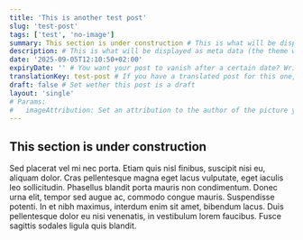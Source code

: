 ```yaml
---
title: 'This is another test post'
slug: 'test-post'
tags: ['test', 'no-image']
summary: This section is under construction # This is what will be displayed as summary for the post (the theme will automatically generate one from the content you write in the post if left empty)
description: # This is what will be displayed as meta data (the theme will automatically grab it from summary if left empty)
date: '2025-09-05T12:10:50+02:00'
expiryDate: '' # You want your post to vanish after a certain date? Write it down here! Must be in the same format of `date`
translationKey: test-post # If you have a translated post for this one, set the same translationKey to have the translation displayed
draft: false # Set wether this post is a draft
layout: 'single'
# Params:
#   imageAttribution: Set an attribution to the author of the picture you're using for the post
---
```


## This section is under construction

Sed placerat vel mi nec porta. Etiam quis nisl finibus, suscipit nisi eu, aliquam dolor. Cras pellentesque magna eget lacus vulputate, eget iaculis leo sollicitudin. Phasellus blandit porta mauris non condimentum. Donec urna elit, tempor sed augue ac, commodo congue mauris. Suspendisse potenti. In et nibh maximus, interdum enim sit amet, bibendum lacus. Duis pellentesque dolor eu nisi venenatis, in vestibulum lorem faucibus. Fusce sagittis sodales ligula quis blandit.
